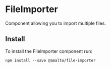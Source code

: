 # FileImporter

Component allowing you to import multiple files.

## Install
To install the FileImporter component run:
```terminal
npm install --save @amalto/file-importer
```
